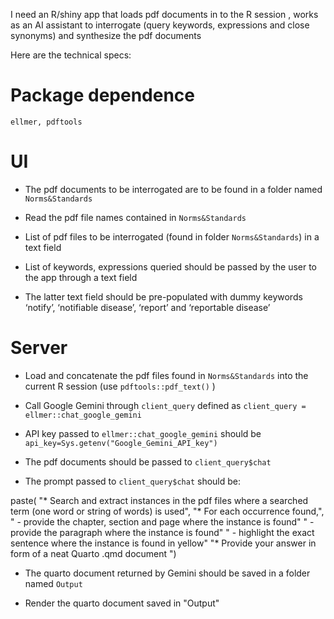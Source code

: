 I need an R/shiny app that loads pdf documents in to the R session , 
works as an AI assistant to interrogate (query keywords, expressions and close synonyms) 
and synthesize the pdf documents

Here are the technical specs:

# Package dependence

`ellmer, pdftools`

# UI

-   The pdf documents to be interrogated are to be found in a folder named `Norms&Standards`

-   Read the pdf file names contained in `Norms&Standards`

-   List of pdf files to be interrogated (found in folder `Norms&Standards`) in a text field

-   List of keywords, expressions queried should be passed by the user to the app through a text field

-   The latter text field should be pre-populated with dummy keywords ‘notify’, ‘notifiable disease’, ‘report’ and ‘reportable disease’

# Server

-   Load and concatenate the pdf files found in `Norms&Standards` into the current R session (use `pdftools::pdf_text()` )

-   Call Google Gemini through `client_query` defined as `client_query = ellmer::chat_google_gemini`

-   API key passed to `ellmer::chat_google_gemini` should be `api_key=Sys.getenv("Google_Gemini_API_key")`

-   The pdf documents should be passed to `client_query$chat`

-   The prompt passed to `client_query$chat` should be:

paste( "\* Search and extract instances in the pdf files where a searched term (one word or string of words) is used", "\* For each occurrence found,", " - provide the chapter, section and page where the instance is found" " - provide the paragraph where the instance is found" " - highlight the exact sentence where the instance is found in yellow" "\* Provide your answer in form of a neat Quarto .qmd document ")

-   The quarto document returned by Gemini should be saved in a folder named `Output`

-   Render the quarto document saved in "Output"
